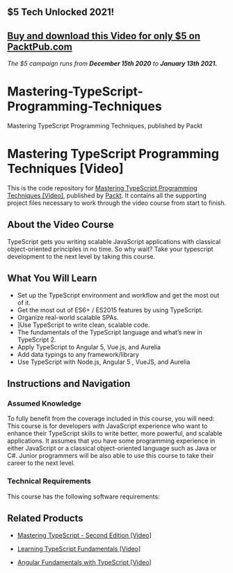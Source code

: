 ## $5 Tech Unlocked 2021!
[Buy and download this Video for only $5 on PacktPub.com](https://www.packtpub.com/product/mastering-typescript-programming-techniques-video/9781787121416)
-----
*The $5 campaign         runs from __December 15th 2020__ to __January 13th 2021.__*

# Mastering-TypeScript-Programming-Techniques
Mastering TypeScript Programming Techniques, published by Packt
# Mastering TypeScript Programming Techniques [Video]
This is the code repository for [Mastering TypeScript Programming Techniques [Video]](https://www.packtpub.com/application-development/mastering-typescript-programming-techniques-video?utm_source=github&utm_medium=repository&utm_campaign=9781787121416), published by [Packt](https://www.packtpub.com/?utm_source=github). It contains all the supporting project files necessary to work through the video course from start to finish.
## About the Video Course
TypeScript gets you writing scalable JavaScript applications with classical object-oriented principles in no time. So why wait? Take your typescript development to the next level by taking this course.

<H2>What You Will Learn</H2>
<DIV class=book-info-will-learn-text>
<UL>
<LI>Set up the TypeScript environment and workflow and get the most out of it.
<LI>Get the most out of ES6+ / ES2015 features by using TypeScript.
<LI>Organize real-world scalable SPAs.
<LI>]Use TypeScript to write clean, scalable code.
<LI>The fundamentals of the TypeScript language and what’s new in TypeScript 2.
<LI>Apply TypeScript to Angular 5, Vue.js, and Aurelia
<LI>Add data typings to any framework/library
<LI>Use TypeScript with Node.js, Angular 5 , VueJS, and Aurelia

 </LI></UL></DIV>

## Instructions and Navigation
### Assumed Knowledge
To fully benefit from the coverage included in this course, you will need:<br/>
This course is for developers with JavaScript experience who want to enhance their TypeScript skills to write better, more powerful, and scalable applications. It assumes that you have some programming experience in either JavaScript or a classical object-oriented language such as Java or C#. Junior programmers will be also able to use this course to take their career to the next level.
### Technical Requirements
This course has the following software requirements:<br/>


## Related Products
* [Mastering TypeScript - Second Edition [Video]](https://www.packtpub.com/application-development/mastering-typescript-second-edition-video?utm_source=github&utm_medium=repository&utm_campaign=9781788832793)

* [Learning TypeScript Fundamentals [Video]](https://www.packtpub.com/web-development/learning-typescript-fundamentals-video?utm_source=github&utm_medium=repository&utm_campaign=9781784396190)

* [Angular Fundamentals with TypeScript [Video]](https://www.packtpub.com/application-development/angular-fundamentals-typescript-video?utm_source=github&utm_medium=repository&utm_campaign=9781788391009)

